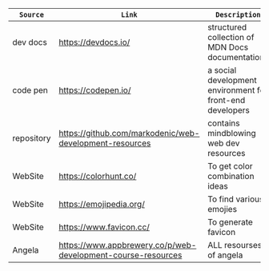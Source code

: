 | ```Source``` | ```Link``` | ```Description``` | 
| --- | --- | --- | 
| dev docs | https://devdocs.io/ | structured collection of MDN Docs documentations | 
| code pen | https://codepen.io/ | a social development environment for front-end  developers |
| repository | https://github.com/markodenic/web-development-resources | contains mindblowing web dev resources | 
| WebSite | https://colorhunt.co/ | To get color combination ideas |
| WebSite | https://emojipedia.org/ | To find various emojies |
| WebSite | https://www.favicon.cc/ | To generate favicon |
| Angela | https://www.appbrewery.co/p/web-development-course-resources | ALL resourses of angela |
